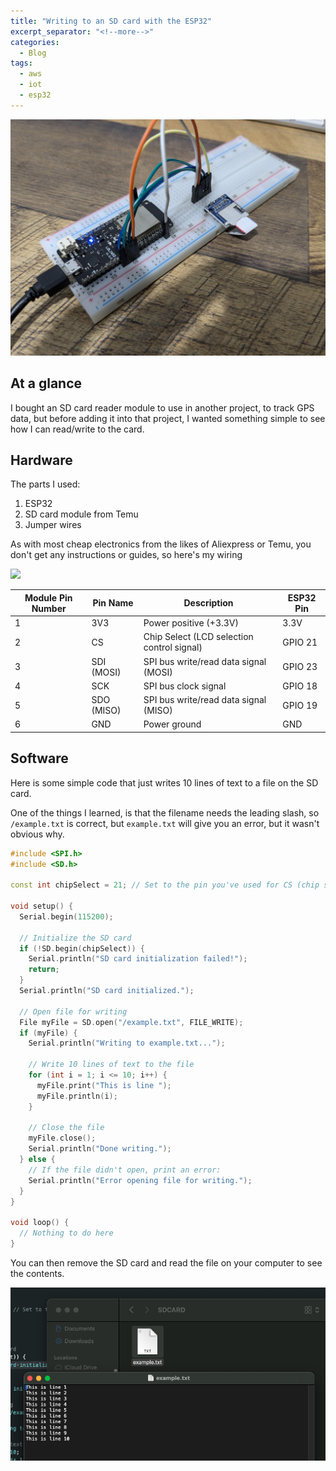 ```yaml
---
title: "Writing to an SD card with the ESP32"
excerpt_separator: "<!--more-->"
categories:
  - Blog
tags:
  - aws
  - iot
  - esp32
---
```


![](/assets/post_images/2024/sdcard/sdcardbreadboard.jpg)

## At a glance
I bought an SD card reader module to use in another project, to track GPS data, but before adding it into that project, I wanted something simple to see how I can read/write to the card.

## Hardware
The parts I used:
1. ESP32
2. SD card module from Temu
3. Jumper wires

As with most cheap electronics from the likes of Aliexpress or Temu, you don't get any instructions or guides, so here's my wiring

![](/assets/post_images/2024/sdcard/sdcardpins.jpg)

| Module Pin Number | Pin Name   | Description                                | ESP32 Pin |
|-------------------|------------|--------------------------------------------|-----------|
| 1                 | 3V3        | Power positive (+3.3V)                     | 3.3V      |
| 2                 | CS         | Chip Select (LCD selection control signal) | GPIO 21   |
| 3                 | SDI (MOSI) | SPI bus write/read data signal (MOSI)      | GPIO 23   |
| 4                 | SCK        | SPI bus clock signal                       | GPIO 18   |
| 5                 | SDO (MISO) | SPI bus write/read data signal (MISO)      | GPIO 19   |
| 6                 | GND        | Power ground                               | GND       |



## Software

Here is some simple code that just writes 10 lines of text to a file on the SD card.

One of the things I learned, is that the filename needs the leading slash, so `/example.txt` is correct, but `example.txt` will give you an error, but it wasn't obvious why.


```cpp
#include <SPI.h>
#include <SD.h>

const int chipSelect = 21; // Set to the pin you've used for CS (chip select)

void setup() {
  Serial.begin(115200);

  // Initialize the SD card
  if (!SD.begin(chipSelect)) {
    Serial.println("SD card initialization failed!");
    return;
  }
  Serial.println("SD card initialized.");

  // Open file for writing
  File myFile = SD.open("/example.txt", FILE_WRITE);
  if (myFile) {
    Serial.println("Writing to example.txt...");

    // Write 10 lines of text to the file
    for (int i = 1; i <= 10; i++) {
      myFile.print("This is line ");
      myFile.println(i);
    }

    // Close the file
    myFile.close();
    Serial.println("Done writing.");
  } else {
    // If the file didn't open, print an error:
    Serial.println("Error opening file for writing.");
  }
}

void loop() {
  // Nothing to do here
}


```

You can then remove the SD card and read the file on your computer to see the contents.

![](/assets/post_images/2024/sdcard/sdfiles.png)